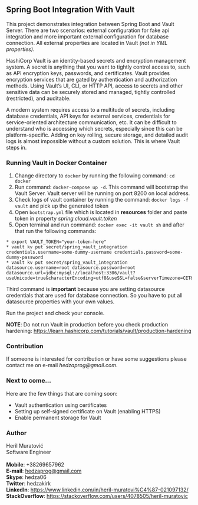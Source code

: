 ## Spring Boot Integration With Vault
This project demonstrates integration between Spring Boot and Vault Server.
There are two scenarios: external configuration for fake api integration and more important external 
configuration for database connection. All external properties are located in Vault _(not in YML properties)_.

HashiCorp Vault is an identity-based secrets 
and encryption management system. A secret is anything that you want to tightly control access to, such as API 
encryption keys, passwords, and certificates. Vault provides encryption services that are gated by authentication 
and authorization methods. Using Vault’s UI, CLI, or HTTP API, access to secrets and other sensitive data can be 
securely stored and managed, tightly controlled (restricted), and auditable.  

A modern system requires access to a multitude of secrets, including database credentials, API keys for external 
services, credentials for service-oriented architecture communication, etc. It can be difficult to understand who is 
accessing which secrets, especially since this can be platform-specific. Adding on key rolling, secure storage, and 
detailed audit logs is almost impossible without a custom solution. This is where Vault steps in.

### Running Vault in Docker Container
1. Change directory to `docker` by running the following command: `cd docker`
2. Run command: `docker-compose up -d`. This command will bootstrap the Vault Server. 
Vault server will be running on port 8200 on local address.
3. Check logs of vault container by running the command: `docker logs -f vault` and pick up the generated token
4. Open `bootstrap.yml` file which is located in **resources** folder and paste token in property _spring.cloud.vault.token_
5. Open terminal and run command: `docker exec -it vault sh` and after that run the following commands:
```
* export VAULT_TOKEN="your-token-here"  
* vault kv put secret/spring_vault_integration credentials.username=some-dummy-username credentials.password=some-dummy-password
* vault kv put secret/spring_vault_integration datasource.username=root datasource.password=root datasource.url=jdbc:mysql://localhost:3306/vault?useUnicode=true&characterEncoding=utf8&useSSL=false&serverTimezone=CET&allowPublicKeyRetrieval=true
```
Third command is **important** because you are setting datasource credentials that are used for database connection. So 
you have to put all datasource properties with your own values.

Run the project and check your console.

**NOTE**: Do not run Vault in production before you check production hardening: 
https://learn.hashicorp.com/tutorials/vault/production-hardening

### Contribution
If someone is interested for contribution or have some suggestions please contact me on e-mail _hedzaprog@gmail.com_. 

### Next to come...
Here are the few things that are coming soon:  
- Vault authentication using certificates 
- Setting up self-signed certificate on Vault (enabling HTTPS)
- Enable permanent storage for Vault

### Author
Heril Muratović   
Software Engineer  
<br>
**Mobile**: +38269657962  
**E-mail**: hedzaprog@gmail.com  
**Skype**: hedza06  
**Twitter**: hedzakirk  
**LinkedIn**: https://www.linkedin.com/in/heril-muratovi%C4%87-021097132/  
**StackOverflow**: https://stackoverflow.com/users/4078505/heril-muratovic